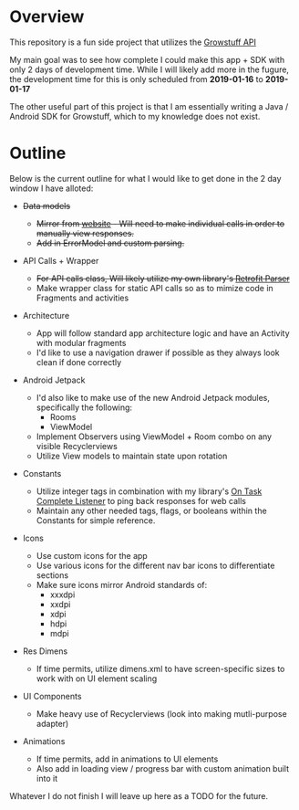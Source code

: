 # Overview

This repository is a fun side project that utilizes the [Growstuff API](https://github.com/Growstuff/growstuff/wiki/API-Version-0) 

My main goal was to see how complete I could make this app + SDK with only 2 days of development time. While I will likely add more in the fugure, the development time for this is only scheduled from <b>2019-01-16</b> to <b>2019-01-17</b>

The other useful part of this project is that I am essentially writing a Java / Android SDK for Growstuff, which to my knowledge does not exist.

# Outline

Below is the current outline for what I would like to get done in the 2 day window I have alloted: 

* ~~Data models~~
	* ~~Mirror from [website](https://github.com/Growstuff/growstuff/wiki/API-Version-0) - Will need to make individual calls in order to manually view responses.~~
	* ~~Add in ErrorModel and custom parsing.~~ 

* API Calls + Wrapper
	* ~~For API calls class, Will likely utilize my own library's [Retrofit Parser](https://github.com/PGMacDesign/PGMacTips/blob/master/library/src/main/java/com/pgmacdesign/pgmactips/networkclasses/retrofitutilities/RetrofitParser.java)~~
	* Make wrapper class for static API calls so as to mimize code in Fragments and activities
	
* Architecture
	* App will follow standard app architecture logic and have an Activity with modular fragments 
	* I'd like to use a navigation drawer if possible as they always look clean if done correctly
	
* Android Jetpack
	* I'd also like to make use of the new Android Jetpack modules, specifically the following:
		* Rooms
		* ViewModel
	* Implement Observers using ViewModel + Room combo on any visible Recyclerviews
	* Utilize View models to maintain state upon rotation 

* Constants
	* Utilize integer tags in combination with my library's [On Task Complete Listener](https://github.com/PGMacDesign/PGMacTips/blob/master/library/src/main/java/com/pgmacdesign/pgmactips/adaptersandlisteners/OnTaskCompleteListener.java) to ping back responses for web calls
	* Maintain any other needed tags, flags, or booleans within the Constants for simple reference.
	
* Icons
	* Use custom icons for the app
	* Use various icons for the different nav bar icons to differentiate sections
	* Make sure icons mirror Android standards of:
		* xxxdpi
		* xxdpi
		* xdpi
		* hdpi
		* mdpi

* Res Dimens
	* If time permits, utilize dimens.xml to have screen-specific sizes to work with on UI element scaling
		
* UI Components
	* Make heavy use of Recyclerviews (look into making mutli-purpose adapter)
		
* Animations
	* If time permits, add in animations to UI elements
	* Also add in loading view / progress bar with custom animation built into it
	
	
	
	
Whatever I do not finish I will leave up here as a TODO for the future.	